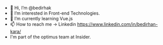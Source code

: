 - 👋 Hi, I’m @bedirhak
- 👀 I’m interested in Front-end Technologies.
- 🌱 I’m currently learning Vue.js
- 📫 How to reach me -> Linkedin https://www.linkedin.com/in/bedirhan-kara/
- I'm part of the optimus team at Insider.
